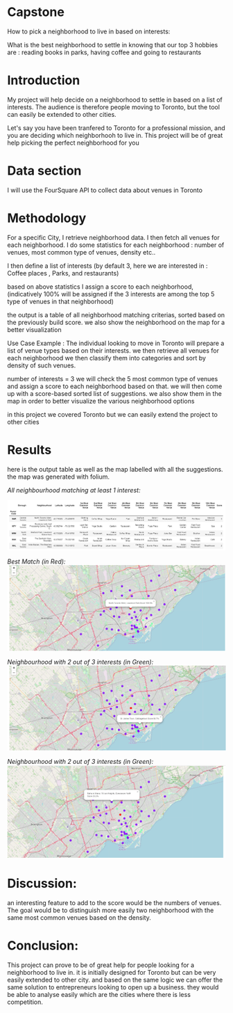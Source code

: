 # Capstone
How to pick a neighborhood to live in based on interests:

What is the best neighborhood to settle in knowing that our top 3 hobbies are :
reading books in parks, having coffee and going to restaurants

# Introduction
My project will help decide on a neighborhood to settle in based on a list of interests.
The audience is therefore people moving to Toronto, but the tool can easily be extended to other cities.

Let's say you have been tranfered to Toronto for a professional mission, and you are deciding which neighborhooh to live in. 
This project will be of great help picking the perfect neighborhood for you

# Data section
I will use the FourSquare API to collect data about venues in Toronto


# Methodology

For a specific City, I retrieve neighborhood data. I then fetch all venues for each neighborhood.
I do some statistics for each neighborhood : number of venues, most common type of venues, density etc..

I then define a list of interests (by default 3, here we are interested in : Coffee places , Parks, and restaurants)

based on above statistics I assign a score to each neighborhood, (indicatively 100% will be assigned if the 3 interests are among the top 5 type of venues in that neighborhood)

the output is a table of all neighborhood matching criterias, sorted based on the previously build score.
we also show the neighborhood on the map for a better visualization

Use Case Example : The individual looking to move in Toronto will prepare a list of venue types based on their interests.
we then retrieve all venues for each neighborhood we then classify them into categories and sort by density of such venues.

number of interests = 3
we will check the 5 most common type of venues and assign a score to each neighborhood based on that.
we will then come up with a score-based sorted list of  suggestions. 
we also show them in the map in order to better visualize the various neighborhood options

in this project we covered Toronto but we can easily extend the project to other cities

# Results
here is the output table as well as the map labelled with all the suggestions. the map was generated with folium.


*All neighbourhood matching at least 1 interest:*

![Table](https://github.com/MohamedKM/Capstone/blob/master/TableHoodScore.PNG)

*Best Match (in Red):*
![Best Match](https://github.com/MohamedKM/Capstone/blob/master/BestMatch.PNG)



*Neighbourhood with 2 out of 3 interests (in Green):*
![suggestions with 2 out of 3 interests met](https://github.com/MohamedKM/Capstone/blob/master/2outof3.PNG)



*Neighbourhood with 2 out of 3 interests (in Green):*
![suggestions with 1 out of 3 interests met](https://github.com/MohamedKM/Capstone/blob/master/1outof3.PNG)

# Discussion:
an interesting feature to add to the score would be the numbers of venues. 
The goal would be to distinguish more easily two neighborhood with the same most common venues based on the density.

# Conclusion:
This project can prove to be of great help for people looking for a neighborhood to live in. it is initially designed for Toronto but can be very easily extended to other city.
and based on the same logic we can offer the same solution to entrepreneurs looking to open up a business. they would be able to analyse easily which are the cities where there is less competition.

